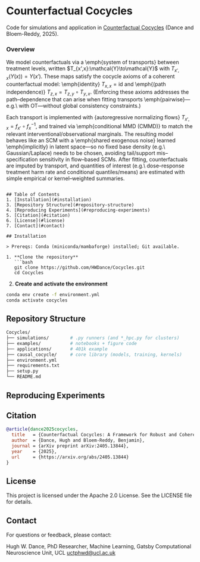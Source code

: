# Counterfactual Cocycles
Code for simulations and application in [Counterfactual Cocycles](https://arxiv.org/abs/2405.13844) (Dance and Bloem-Reddy, 2025).

### Overview
We model counterfactuals via a \emph{system of transports} between treatment levels, written
$T_{x',x}:\mathcal{Y}\to\mathcal{Y}\$ with $T_{x',x}(Y(x))=Y(x')$.
These maps satisfy the cocycle axioms of a coherent counterfactual model:
\emph{identity} $T_{x,x}=\mathrm{id}$ and \emph{(path independence)}
$T_{z,x}=T_{z,y}\circ T_{y,x}$.
(Enforcing these axioms addresses the path–dependence that can arise when fitting transports
\emph{pairwise}—e.g.\ with OT—without global consistency constraints.)

Each transport is implemented with {autoregressive normalizing flows} $T_{x',x}=f_{x'}\circ f_x^{-1}$,
and trained via \emph{conditional MMD (CMMD)} to match the relevant interventional/observational
marginals. The resulting model behaves like an SCM with a \emph{shared exogenous noise} learned \emph{implicitly} in
latent space—so no fixed base density (e.g.\ Gaussian/Laplace) needs to be chosen, avoiding
tail/support mis–specification sensitivity in flow–based SCMs. After fitting, counterfactuals are
imputed by transport, and quantities of interest (e.g.\ dose–response treatment harm rate and
conditional quantiles/means) are estimated with simple empirical or kernel–weighted summaries.
```

## Table of Contents
1. [Installation](#installation)  
3. [Repository Structure](#repository-structure)  
4. [Reproducing Experiments](#reproducing-experiments)
5. [Citation](#citation)
6. [License](#license)
7. [Contact](#contact)

## Installation

> Prereqs: Conda (miniconda/mambaforge) installed; Git available.

1. **Clone the repository**
   ```bash
   git clone https://github.com/HWDance/Cocycles.git
   cd Cocycles
   ```
   
2. **Create and activate the environment**
  ```bash
  conda env create -f environment.yml
  conda activate cocycles
  ```
## Repository Structure
```bash
Cocycles/
├── simulations/        # .py runners (and *_hpc.py for clusters)
├── examples/           # notebooks + figure code
├── applications/       # 401k example
├── causal_cocycle/     # core library (models, training, kernels)
├── environment.yml
├── requirements.txt
├── setup.py
└── README.md

```
## Reproducing Experiments 

## Citation
```bibtex
@article{dance2025cocycles,
  title   = {Counterfactual Cocycles: A Framework for Robust and Coherent Counterfactual Transports},
  author  = {Dance, Hugh and Bloem-Reddy, Benjamin},
  journal = {arXiv preprint arXiv:2405.13844},
  year    = {2025},
  url     = {https://arxiv.org/abs/2405.13844}
}
```

## License
This project is licensed under the Apache 2.0 License. See the LICENSE file for details.

## Contact
For questions or feedback, please contact:

Hugh W. Dance,
PhD Researcher, Machine Learning,
Gatsby Computational Neuroscience Unit, UCL
uctphwd@ucl.ac.uk
